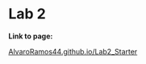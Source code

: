 # Lab 2

**Link to page:**

[AlvaroRamos44.github.io/Lab2_Starter](https://alvaroramos44.github.io/Lab2_Starter/)

